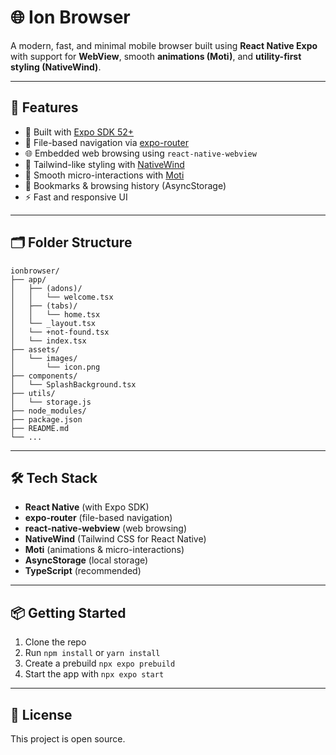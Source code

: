 # 🌐 Ion Browser

A modern, fast, and minimal mobile browser built using **React Native Expo** with support for **WebView**, smooth **animations (Moti)**, and **utility-first styling (NativeWind)**.

---

## 🚀 Features

- 📱 Built with [Expo SDK 52+](https://docs.expo.dev/)
- 🧭 File-based navigation via [expo-router](https://expo.dev/router)
- 🌐 Embedded web browsing using `react-native-webview`
- 💨 Tailwind-like styling with [NativeWind](https://www.nativewind.dev/)
- 🎯 Smooth micro-interactions with [Moti](https://moti.fyi/)
- 📑 Bookmarks & browsing history (AsyncStorage)
- ⚡ Fast and responsive UI

---

## 🗂️ Folder Structure

```
ionbrowser/
├── app/
│   ├── (adons)/
│   │   └── welcome.tsx
│   ├── (tabs)/
│   │   └── home.tsx
│   └── _layout.tsx
│   └── +not-found.tsx
│   └── index.tsx
├── assets/
│   └── images/
│       └── icon.png
├── components/
│   └── SplashBackground.tsx
├── utils/
│   └── storage.js
├── node_modules/
├── package.json
├── README.md
└── ...
```

---

## 🛠️ Tech Stack

- **React Native** (with Expo SDK)
- **expo-router** (file-based navigation)
- **react-native-webview** (web browsing)
- **NativeWind** (Tailwind CSS for React Native)
- **Moti** (animations & micro-interactions)
- **AsyncStorage** (local storage)
- **TypeScript** (recommended)

---

## 📦 Getting Started

1. Clone the repo
2. Run `npm install` or `yarn install`
3. Create a prebuild `npx expo prebuild`
4. Start the app with `npx expo start`

---

## 📄 License

This project is open source.
